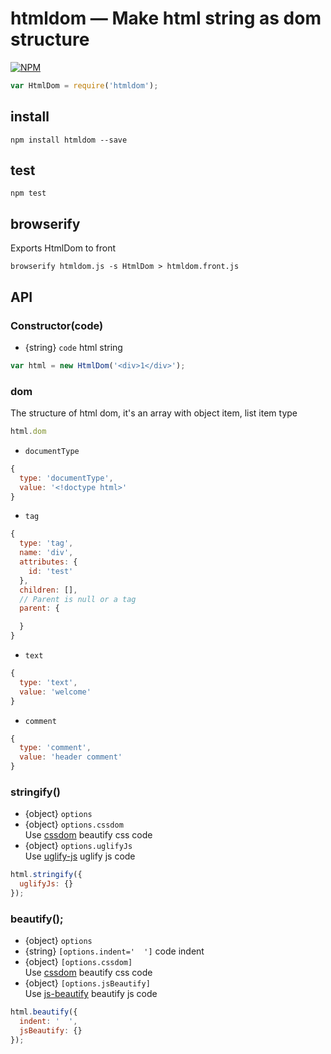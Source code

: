 # htmldom — Make html string as dom structure
[![NPM](https://nodei.co/npm/htmldom.png?downloads=true&downloadRank=true&stars=true)](https://nodei.co/npm/htmldom/)
```js
var HtmlDom = require('htmldom');
```
## install
```
npm install htmldom --save
```

## test
```
npm test
```

## browserify
Exports HtmlDom to front
```
browserify htmldom.js -s HtmlDom > htmldom.front.js
```

## API
### Constructor(code)
* {string} ``code`` html string
```js
var html = new HtmlDom('<div>1</div>');
```

### dom
The structure of html dom, it's an array with object item, list item type
```js
html.dom
```
* ``documentType``
```js
{
  type: 'documentType',
  value: '<!doctype html>'
}
```
* ``tag``
```js
{
  type: 'tag',
  name: 'div',
  attributes: {
    id: 'test'
  },
  children: [],
  // Parent is null or a tag
  parent: {

  }
}
```
* ``text``
```js
{
  type: 'text',
  value: 'welcome'
}
```
* ``comment``
```js
{
  type: 'comment',
  value: 'header comment'
}
```

### stringify()
* {object} ``options``
* {object} ``options.cssdom``  
Use [cssdom](https://github.com/douzi8/cssdom) beautify css code
* {object} ``options.uglifyJs``  
Use [uglify-js](https://www.npmjs.com/package/uglify-js) uglify js code
```js
html.stringify({
  uglifyJs: {}
});
```

### beautify();
* {object} ``options``
* {string} ``[options.indent='  ']`` code indent
* {object} ``[options.cssdom]``  
Use [cssdom](https://github.com/douzi8/cssdom) beautify css code
* {object} ``[options.jsBeautify]``  
Use [js-beautify](https://www.npmjs.com/package/js-beautify) beautify js code
```js
html.beautify({
  indent: '  ',
  jsBeautify: {}
});
```
